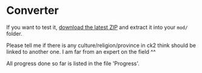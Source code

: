 # Converter

If you want to test it, [download the latest ZIP](https://github.com/TheMarmottin/Converter/archive/master.zip) and extract it into your `mod/` folder.

Please tell me if there is any culture/religion/province in ck2 think should be linked to another one. I am far from an expert on the field ^^

All progress done so far is listed in the file 'Progress'. 
